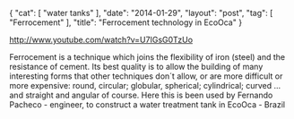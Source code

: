 {
   "cat": [
      "water tanks"
   ],
   "date": "2014-01-29",
   "layout": "post",
   "tag": [
      "Ferrocement"
   ],
   "title": "Ferrocement technology in EcoOca"
}

http://www.youtube.com/watch?v=U7IGsG0TzUo

Ferrocement is a technique which joins the flexibility of iron (steel) and the resistance of cement. Its best quality is to allow the building of many interesting forms that other techniques don´t allow, or are more difficult or more expensive: round, circular; globular, spherical; cylindrical; curved ... and straight and angular of course. Here this is been used by Fernando Pacheco - engineer, to construct a water treatment tank in EcoOca - Brazil